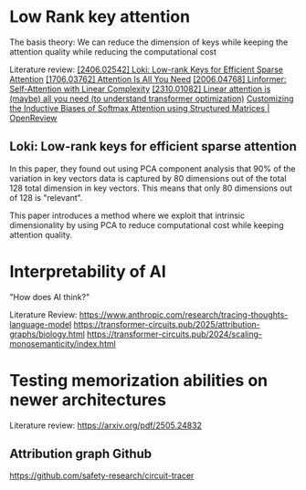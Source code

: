 
# Low Rank key attention

The basis theory:
We can reduce the dimension of keys while keeping the attention quality while reducing the computational cost

Literature review:
[[2406.02542] Loki: Low-rank Keys for Efficient Sparse Attention](https://arxiv.org/abs/2406.02542)
[[1706.03762] Attention Is All You Need](https://arxiv.org/abs/1706.03762)
[[2006.04768] Linformer: Self-Attention with Linear Complexity](https://arxiv.org/abs/2006.04768)
[[2310.01082] Linear attention is (maybe) all you need (to understand transformer optimization)](https://arxiv.org/abs/2310.01082)
[Customizing the Inductive Biases of Softmax Attention using Structured Matrices | OpenReview](https://openreview.net/forum?id=Roc5O1ECEt&noteId=ixBhCzc186)


## Loki: Low-rank keys for efficient sparse attention

In this paper, they found out using PCA component analysis that 90% of the variation in key vectors data is captured by 80 dimensions out of the total 128 total dimension in key vectors. This means that only 80 dimensions out of 128 is "relevant".

This paper introduces a method where we exploit that intrinsic dimensionality by using PCA to reduce computational cost while keeping attention quality.


# Interpretability of AI

"How does AI think?"

Literature Review:
https://www.anthropic.com/research/tracing-thoughts-language-model
https://transformer-circuits.pub/2025/attribution-graphs/biology.html
https://transformer-circuits.pub/2024/scaling-monosemanticity/index.html

# Testing memorization abilities on newer architectures

Literature review:
https://arxiv.org/pdf/2505.24832


## Attribution graph Github

https://github.com/safety-research/circuit-tracer